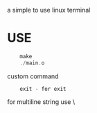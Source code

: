 a simple to use linux terminal 


# USE
```c
    make
    ./main.o
```

custom command 
```
    exit - for exit
```            
for multiline string use \
